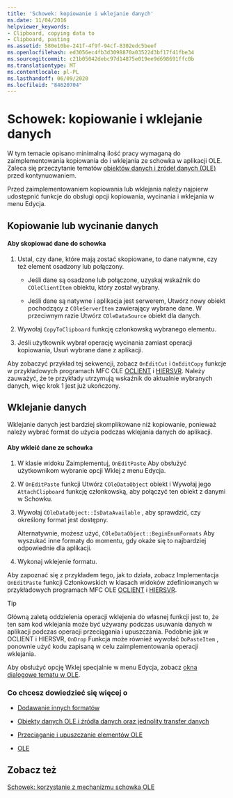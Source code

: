 ```yaml
---
title: 'Schowek: kopiowanie i wklejanie danych'
ms.date: 11/04/2016
helpviewer_keywords:
- Clipboard, copying data to
- Clipboard, pasting
ms.assetid: 580e10be-241f-4f9f-94cf-8302edc5beef
ms.openlocfilehash: ed3056ec4fb3d3098870a03522d3bf17f41fbe34
ms.sourcegitcommit: c21b05042debc97d14875e019ee9d698691ffc0b
ms.translationtype: MT
ms.contentlocale: pl-PL
ms.lasthandoff: 06/09/2020
ms.locfileid: "84620704"
---
```

# <a name="clipboard-copying-and-pasting-data"></a>Schowek: kopiowanie i wklejanie danych

W tym temacie opisano minimalną ilość pracy wymaganą do zaimplementowania kopiowania do i wklejania ze schowka w aplikacji OLE. Zaleca się przeczytanie tematów [obiektów danych i źródeł danych (OLE)](data-objects-and-data-sources-ole.md) przed kontynuowaniem.

Przed zaimplementowaniem kopiowania lub wklejania należy najpierw udostępnić funkcje do obsługi opcji kopiowania, wycinania i wklejania w menu Edycja.

## <a name="copying-or-cutting-data"></a><a name="_core_copying_or_cutting_data"></a>Kopiowanie lub wycinanie danych

#### <a name="to-copy-data-to-the-clipboard"></a>Aby skopiować dane do schowka

1. Ustal, czy dane, które mają zostać skopiowane, to dane natywne, czy też element osadzony lub połączony.

   - Jeśli dane są osadzone lub połączone, uzyskaj wskaźnik do `COleClientItem` obiektu, który został wybrany.

   - Jeśli dane są natywne i aplikacja jest serwerem, Utwórz nowy obiekt pochodzący z `COleServerItem` zawierający wybrane dane. W przeciwnym razie Utwórz `COleDataSource` obiekt dla danych.

1. Wywołaj `CopyToClipboard` funkcję członkowską wybranego elementu.

1. Jeśli użytkownik wybrał operację wycinania zamiast operacji kopiowania, Usuń wybrane dane z aplikacji.

Aby zobaczyć przykład tej sekwencji, zobacz `OnEditCut` i `OnEditCopy` funkcje w przykładowych programach MFC OLE [OCLIENT](../overview/visual-cpp-samples.md) i [HIERSVR](../overview/visual-cpp-samples.md). Należy zauważyć, że te przykłady utrzymują wskaźnik do aktualnie wybranych danych, więc krok 1 jest już ukończony.

## <a name="pasting-data"></a><a name="_core_pasting_data"></a>Wklejanie danych

Wklejanie danych jest bardziej skomplikowane niż kopiowanie, ponieważ należy wybrać format do użycia podczas wklejania danych do aplikacji.

#### <a name="to-paste-data-from-the-clipboard"></a>Aby wkleić dane ze schowka

1. W klasie widoku Zaimplementuj, `OnEditPaste` Aby obsłużyć użytkownikom wybranie opcji Wklej z menu Edycja.

1. W `OnEditPaste` funkcji Utwórz `COleDataObject` obiekt i Wywołaj jego `AttachClipboard` funkcję członkowską, aby połączyć ten obiekt z danymi w Schowku.

1. Wywołaj `COleDataObject::IsDataAvailable` , aby sprawdzić, czy określony format jest dostępny.

   Alternatywnie, możesz użyć, `COleDataObject::BeginEnumFormats` Aby wyszukać inne formaty do momentu, gdy okaże się to najbardziej odpowiednie dla aplikacji.

1. Wykonaj wklejenie formatu.

Aby zapoznać się z przykładem tego, jak to działa, zobacz Implementacja `OnEditPaste` funkcji Członkowskich w klasach widoków zdefiniowanych w przykładowych programach MFC OLE [OCLIENT](../overview/visual-cpp-samples.md) i [HIERSVR](../overview/visual-cpp-samples.md).

> [!TIP]
> Główną zaletą oddzielenia operacji wklejenia do własnej funkcji jest to, że ten sam kod wklejania może być używany podczas usuwania danych w aplikacji podczas operacji przeciągania i upuszczania. Podobnie jak w OCLIENT i HIERSVR, `OnDrop` Funkcja może również wywołać `DoPasteItem` , ponownie użyć kodu zapisaną w celu zaimplementowania operacji wklejania.

Aby obsłużyć opcję Wklej specjalnie w menu Edycja, zobacz [okna dialogowe tematu w OLE](dialog-boxes-in-ole.md).

### <a name="what-do-you-want-to-know-more-about"></a>Co chcesz dowiedzieć się więcej o

- [Dodawanie innych formatów](clipboard-adding-other-formats.md)

- [Obiekty danych OLE i źródła danych oraz jednolity transfer danych](data-objects-and-data-sources-ole.md)

- [Przeciąganie i upuszczanie elementów OLE](drag-and-drop-ole.md)

- [OLE](ole-background.md)

## <a name="see-also"></a>Zobacz też

[Schowek: korzystanie z mechanizmu schowka OLE](clipboard-using-the-ole-clipboard-mechanism.md)
